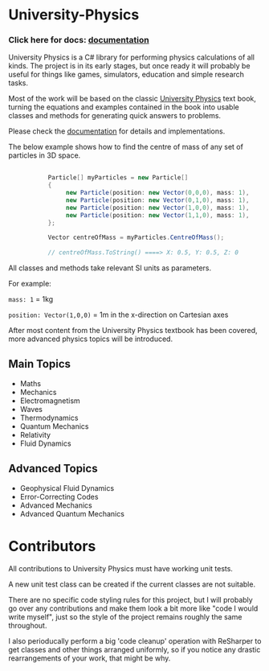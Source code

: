 # University-Physics

### Click here for docs: [documentation](https://github.com/Stuart88/University-Physics/wiki)

University Physics is a C# library for performing physics calculations of all kinds. The project is in its early stages, 
but once ready it will probably be useful for things like games, simulators, education and simple research tasks.

Most of the work will be based on the classic [University Physics](https://www.amazon.com/University-Physics-Modern-15th/dp/0135159555) 
text book, turning the equations and examples contained in the book into usable classes and methods for generating quick 
answers to problems.

Please check the [documentation](https://github.com/Stuart88/University-Physics/wiki) for details and implementations.

The below example shows how to find the centre of mass of any set of particles in 3D space.

```c#
          
           Particle[] myParticles = new Particle[]
           {
                new Particle(position: new Vector(0,0,0), mass: 1),
                new Particle(position: new Vector(0,1,0), mass: 1),
                new Particle(position: new Vector(1,0,0), mass: 1),
                new Particle(position: new Vector(1,1,0), mass: 1),
           };
           
           Vector centreOfMass = myParticles.CentreOfMass();
           
           // centreOfMass.ToString() ====> X: 0.5, Y: 0.5, Z: 0
```

All classes and methods take relevant SI units as parameters. 

For example: 

`mass: 1` =  1kg

`position: Vector(1,0,0)` = 1m in the x-direction on Cartesian axes


After most content from the University Physics textbook has been covered, more advanced physics topics will be introduced. 

## Main Topics
- Maths
- Mechanics
- Electromagnetism
- Waves
- Thermodynamics
- Quantum Mechanics
- Relativity
- Fluid Dynamics
 
## Advanced Topics

- Geophysical Fluid Dynamics
- Error-Correcting Codes
- Advanced Mechanics
- Advanced Quantum Mechanics

# Contributors

All contributions to University Physics must have working unit tests. 

A new unit test class can be created if the current classes are not suitable.

There are no specific code styling rules for this project, but I will probably go over any contributions and make them look a bit more like "code I would write myself", just so the style of the project remains roughly the same throughout.

I also perioducally perform a big 'code cleanup' operation with ReSharper to get classes and other things arranged uniformly, so if you notice any drastic rearrangements of your work, that might be why.
